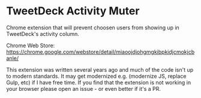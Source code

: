 # TweetDeck Activity Muter
Chrome extension that will prevent choosen users from showing up in TweetDeck's activity column.

Chrome Web Store: https://chrome.google.com/webstore/detail/miaoojdjohgmgkibpkidjcmokjcbanle/

This extension was written several years ago and much of the code isn't up to modern standards. It may get modernized e.g. (modernize JS, replace Gulp, etc) if I have free time. If you find that the extension is not working in your browser please open an issue - or even better if it's a PR.